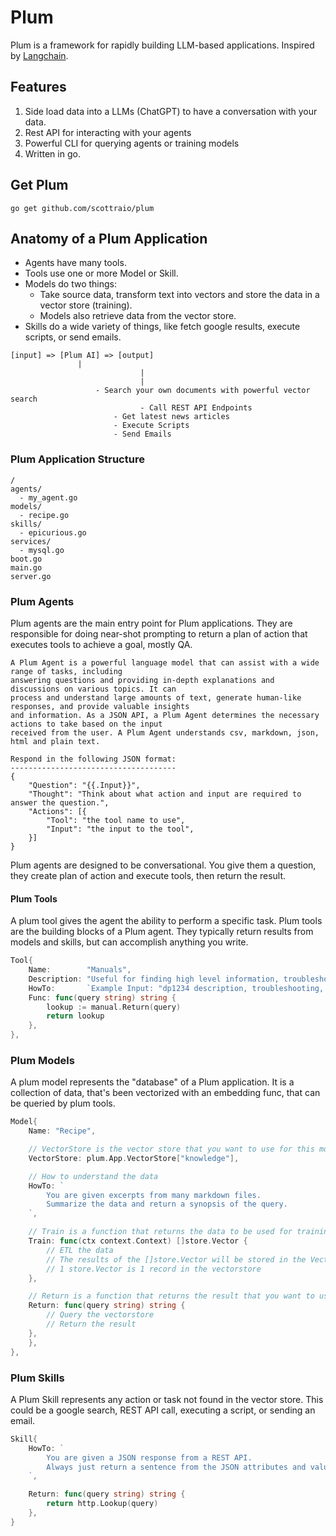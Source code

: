 # Plum
Plum is a framework for rapidly building LLM-based applications. 
Inspired by [Langchain](https://github.com/hwchase17/langchain).

## Features
1. Side load data into a LLMs (ChatGPT) to have a conversation with your data. 
2. Rest API for interacting with your agents
3. Powerful CLI for querying agents or training models
4. Written in go. 

## Get Plum
```
go get github.com/scottraio/plum
```

## Anatomy of a Plum Application
* Agents have many tools. 
* Tools use one or more Model or Skill. 
* Models do two things:
  * Take source data, transform text into vectors and store the data in a vector store (training). 
  * Models also retrieve data from the vector store.
* Skills do a wide variety of things, like fetch google results, execute scripts, or send emails.

```
[input] => [Plum AI] => [output]
               |
							 |
							 |
		           - Search your own documents with powerful vector search
							 - Call REST API Endpoints
				       - Get latest news articles
				       - Execute Scripts
				       - Send Emails		
```


### Plum Application Structure
```
/
agents/
  - my_agent.go
models/
  - recipe.go
skills/
  - epicurious.go
services/
  - mysql.go
boot.go
main.go
server.go
```

### Plum Agents
Plum agents are the main entry point for Plum applications. They are responsible for doing near-shot prompting to 
return a plan of action that executes tools to achieve a goal, mostly QA. 

```
A Plum Agent is a powerful language model that can assist with a wide range of tasks, including 
answering questions and providing in-depth explanations and discussions on various topics. It can 
process and understand large amounts of text, generate human-like responses, and provide valuable insights 
and information. As a JSON API, a Plum Agent determines the necessary actions to take based on the input 
received from the user. A Plum Agent understands csv, markdown, json, html and plain text.

Respond in the following JSON format:
-------------------------------------
{
	"Question": "{{.Input}}",
	"Thought": "Think about what action and input are required to answer the question.",
	"Actions": [{
		"Tool": "the tool name to use",
		"Input": "the input to the tool",
	}]
}
```

Plum agents are designed to be conversational. You give them a question, they create plan of action and execute tools, then return the result. 

#### Plum Tools
A plum tool gives the agent the ability to perform a specific task. Plum tools are the building blocks of a Plum agent.
They typically return results from models and skills, but can accomplish anything you write. 

```go
Tool{
	Name:        "Manuals",
	Description: "Useful for finding high level information, troubleshooting, and operating procedures.",
	HowTo:       `Example Input: "dp1234 description, troubleshooting, operating procedures, cleaning, maintenance"`,
	Func: func(query string) string {
		lookup := manual.Return(query)
		return lookup
	},
},
```

### Plum Models
A plum model represents the "database" of a Plum application. 
It is a collection of data, that's been vectorized with an embedding func, that can be queried by plum tools. 

```go
Model{
	Name: "Recipe",

	// VectorStore is the vector store that you want to use for this model
	VectorStore: plum.App.VectorStore["knowledge"],

	// How to understand the data
	HowTo: `
		You are given excerpts from many markdown files. 
		Summarize the data and return a synopsis of the query. 
	`,

	// Train is a function that returns the data to be used for training
	Train: func(ctx context.Context) []store.Vector {
		// ETL the data
		// The results of the []store.Vector will be stored in the VectorStore defined above.
		// 1 store.Vector is 1 record in the vectorstore
	},

	// Return is a function that returns the result that you want to use in your prompt
	Return: func(query string) string {
		// Query the vectorstore
		// Return the result
	},
	},
},
```

### Plum Skills

A Plum Skill represents any action or task not found in the vector store. This could be a google search, 
REST API call, executing a script, or sending an email. 

```go
Skill{
	HowTo: `
		You are given a JSON response from a REST API.
		Always just return a sentence from the JSON attributes and values.
	`,

	Return: func(query string) string {
		return http.Lookup(query)
	},
}
```